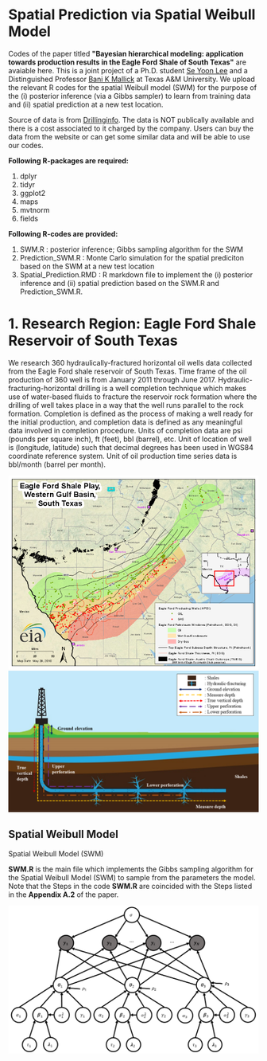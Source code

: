 # Spatial Prediction via Spatial Weibull Model

Codes of the paper titled  **"Bayesian hierarchical modeling: application towards production results in the Eagle Ford Shale of South Texas"** are avaiable here. This is a joint project of a Ph.D. student [Se Yoon Lee](https://sites.google.com/view/seyoonlee) and a Distinguished Professor [Bani K Mallick](https://www.stat.tamu.edu/~bmallick/) at Texas A&M University. We upload the relevant R codes for the spatial Weibull model (SWM) for the purpose of the (i) posterior inference (via a Gibbs sampler) to learn from training data and (ii) spatial prediction at a new test location. 

Source of data is from [Drillinginfo](https://info.drillinginfo.com/). The data is NOT publically available and there is a cost associated to it charged by the company. Users can buy the data from the website or can get some similar data and will be able to use our codes. 

**Following R-packages are required:**
1. dplyr
2. tidyr
3. ggplot2
4. maps
5. mvtnorm
6. fields

**Following R-codes are provided:**
1. SWM.R : posterior inference; Gibbs sampling algorithm for the SWM
2. Prediction_SWM.R : Monte Carlo simulation for the spatial prediciton based on the SWM at a new test location
3. Spatial_Prediction.RMD : R markdown file to implement the (i) posterior inference and (ii) spatial prediction based on the SWM.R and Prediction_SWM.R.

# 1. Research Region: Eagle Ford Shale Reservoir of South Texas
We research 360 hydraulically-fractured horizontal oil wells data collected from the Eagle Ford shale reservoir of South Texas. Time frame of the oil production of 360 well is from January 2011 through June 2017. Hydraulic-fracturing-horizontal drilling is a well completion technique which makes use of water-based fluids to fracture the reservoir rock formation where the drilling of well takes place in a way that the well runs parallel to the rock formation. Completion is defined as the process of making a well ready for the initial production, and completion data is defined as any meaningful data involved in completion procedure. Units of completion data are psi (pounds per square inch), ft (feet), bbl (barrel), etc. Unit of location of well is (longitude, latitude) such that decimal degrees has been used in WGS84 coordinate reference system. Unit of oil production time series data is bbl/month (barrel per month). 

![Figure 1](images/Eagle_Ford_Shale.png)
![](images/Hydraulic_Fracturing_explain_detail.png)



## Spatial Weibull Model
Spatial Weibull Model (SWM) 

**SWM.R** is the main file which implements the Gibbs sampling algorithm for the Spatial Weibull Model (SWM) to sample from the parameters the model. Note that the Steps in the code **SWM.R** are coincided with the Steps listed in the **Appendix A.2** of the paper. 

![](images/graphical_model.png)
